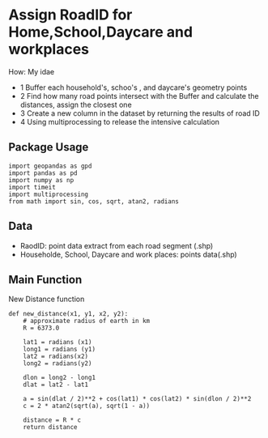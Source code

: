 # Assign RoadID for Home,School,Daycare and workplaces
How:
My idae
* 1 Buffer each household's, schoo's , and daycare's geometry points
* 2 Find how many road points intersect with the Buffer and calculate the distances, assign the closest one
* 3 Create a new column in the dataset by returning the results of road ID
* 4 Using multiprocessing to release the intensive calculation

## Package Usage
```
import geopandas as gpd
import pandas as pd
import numpy as np
import timeit
import multiprocessing
from math import sin, cos, sqrt, atan2, radians
```

## Data
* RaodID: point data extract from each road segment (.shp)
* Householde, School, Daycare and work places: points data(.shp)

## Main Function
New Distance function
```
def new_distance(x1, y1, x2, y2):
    # approximate radius of earth in km
    R = 6373.0
    
    lat1 = radians (x1)
    long1 = radians (y1)
    lat2 = radians(x2)
    long2 = radians(y2)
    
    dlon = long2 - long1
    dlat = lat2 - lat1
    
    a = sin(dlat / 2)**2 + cos(lat1) * cos(lat2) * sin(dlon / 2)**2
    c = 2 * atan2(sqrt(a), sqrt(1 - a))

    distance = R * c
    return distance
```
